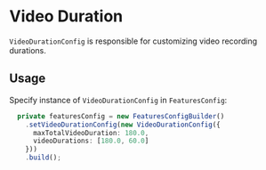 # Video Duration

```VideoDurationConfig``` is responsible for customizing video recording durations.

## Usage

Specify instance of ```VideoDurationConfig``` in ```FeaturesConfig```:

```typescript
  private featuresConfig = new FeaturesConfigBuilder()
    .setVideoDurationConfig(new VideoDurationConfig({
      maxTotalVideoDuration: 180.0,
      videoDurations: [180.0, 60.0]
    }))
    .build();
```
